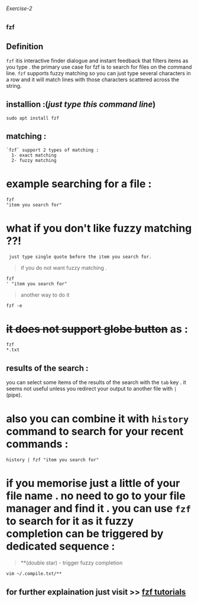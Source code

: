 ###### Exercise-2
### fzf 
  ## Definition
  `fzf` itis interactive finder dialogue and instant feedback that filters items as you type . the primary use case for fzf is to search for files on the command line.
  `fzf` supports fuzzy matching so you can just type several characters in a row and it will match lines with those characters scattered across the string.
  
  
  ## installion :(*just type this command line*)
  `sudo apt install fzf`
  
  
  ## matching :
    `fzf` support 2 types of matching :
      1- exact matching
      2- fuzzy matching
   # example searching for a file :
   ```
   fzf
   "item you search for"
   ```
   # what if you don't like fuzzy matching ??!
     just type single quote before the item you search for.
    
   > if you do not want fuzzy matching .
   ```
   fzf
   ' "item you search for"
   ```
   > another way to do it
   ```
   fzf -e
   ```
   # ~~it does not support globe button~~ as :
   ```
   fzf
   *.txt
   ```
   
   
  ## results of the search :
   you can select some items of the results of the search with the `tab` key . it seems not useful unless you redirect your output to another file with `|` (pipe).
   
   
   # also you can combine it with `history` command to search for your recent commands :
   ```
   history | fzf "item you search for"
   ```
   # if you memorise just a little of your file name . no need to go to your file manager and find it . you can use `fzf` to search for it as it fuzzy completion can be triggered by dedicated sequence :
   
   > **(double star) - trigger fuzzy completion
   
   ```
   vim ~/.compile.txt/**
   ```
   
   
  ## for further explaination just visit >> [fzf tutorials](https://www.freecodecamp.org/news/fzf-a-command-line-fuzzy-finder-missing-demo-a7de312403ff/)
  
  
###   
  
  
  
  
  
  
  
